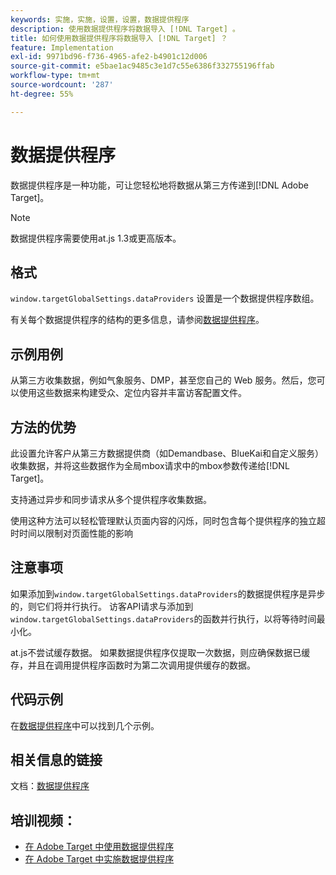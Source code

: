 ```yaml
---
keywords: 实施，实施，设置，设置，数据提供程序
description: 使用数据提供程序将数据导入 [!DNL Target] 。
title: 如何使用数据提供程序将数据导入 [!DNL Target] ？
feature: Implementation
exl-id: 9971bd96-f736-4965-afe2-b4901c12d006
source-git-commit: e5bae1ac9485c3e1d7c55e6386f332755196ffab
workflow-type: tm+mt
source-wordcount: '287'
ht-degree: 55%

---
```


# 数据提供程序

数据提供程序是一种功能，可让您轻松地将数据从第三方传递到[!DNL Adobe Target]。

>[!NOTE]
>
>数据提供程序需要使用at.js 1.3或更高版本。

## 格式

`window.targetGlobalSettings.dataProviders` 设置是一个数据提供程序数组。

有关每个数据提供程序的结构的更多信息，请参阅[数据提供程序](../../implement/client-side/atjs/atjs-functions/targetglobalsettings.md#data-providers)。

## 示例用例

从第三方收集数据，例如气象服务、DMP，甚至您自己的 Web 服务。然后，您可以使用这些数据来构建受众、定位内容并丰富访客配置文件。

## 方法的优势

此设置允许客户从第三方数据提供商（如Demandbase、BlueKai和自定义服务）收集数据，并将这些数据作为全局mbox请求中的mbox参数传递给[!DNL Target]。

支持通过异步和同步请求从多个提供程序收集数据。

使用这种方法可以轻松管理默认页面内容的闪烁，同时包含每个提供程序的独立超时时间以限制对页面性能的影响

## 注意事项

如果添加到`window.targetGlobalSettings.dataProviders`的数据提供程序是异步的，则它们将并行执行。 访客API请求与添加到`window.targetGlobalSettings.dataProviders`的函数并行执行，以将等待时间最小化。

at.js不尝试缓存数据。 如果数据提供程序仅提取一次数据，则应确保数据已缓存，并且在调用提供程序函数时为第二次调用提供缓存的数据。

## 代码示例

在[数据提供程序](../../implement/client-side/atjs/atjs-functions/targetglobalsettings.md#data-providers)中可以找到几个示例。

## 相关信息的链接

文档：[数据提供程序](../../implement/client-side/atjs/atjs-functions/targetglobalsettings.md#data-providers)

## 培训视频：

* [在 Adobe Target 中使用数据提供程序](https://experienceleague.adobe.com/docs/target-learn/tutorials/integrations/use-data-providers-to-integrate-third-party-data.html)
* [在 Adobe Target 中实施数据提供程序](https://experienceleague.adobe.com/docs/target-learn/tutorials/integrations/implement-data-providers-to-integrate-third-party-data.html)
